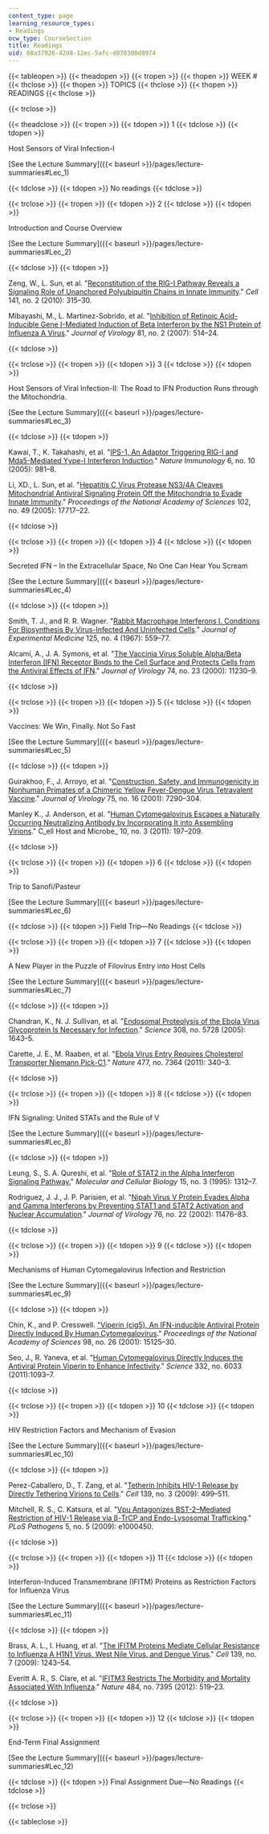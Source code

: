 ```yaml
---
content_type: page
learning_resource_types:
- Readings
ocw_type: CourseSection
title: Readings
uid: 68a37926-42d8-12ec-5afc-d870300d8974
---
```


{{< tableopen >}}
{{< theadopen >}}
{{< tropen >}}
{{< thopen >}}
WEEK #
{{< thclose >}}
{{< thopen >}}
TOPICS
{{< thclose >}}
{{< thopen >}}
READINGS
{{< thclose >}}

{{< trclose >}}

{{< theadclose >}}
{{< tropen >}}
{{< tdopen >}}
1
{{< tdclose >}}
{{< tdopen >}}


Host Sensors of Viral Infection-I

[See the Lecture Summary]({{< baseurl >}}/pages/lecture-summaries#Lec_1)


{{< tdclose >}}
{{< tdopen >}}
No readings
{{< tdclose >}}

{{< trclose >}}
{{< tropen >}}
{{< tdopen >}}
2
{{< tdclose >}}
{{< tdopen >}}


Introduction and Course Overview

[See the Lecture Summary]({{< baseurl >}}/pages/lecture-summaries#Lec_2)


{{< tdclose >}}
{{< tdopen >}}


Zeng, W., L. Sun, et al. "[Reconstitution of the RIG-I Pathway Reveals a Signaling Role of Unanchored Polyubiquitin Chains in Innate Immunity](http://dx.doi.org/10.1016/j.cell.2010.03.029)." _Cell_ 141, no. 2 (2010): 315–30.

Mibayashi, M., L. Martinez-Sobrido, et al. "[Inhibition of Retinoic Acid-Inducible Gene I-Mediated Induction of Beta Interferon by the NS1 Protein of Influenza A Virus](http://dx.doi.org/10.1128/JVI.01265-06 )." _Journal of Virology_ 81, no. 2 (2007): 514–24.


{{< tdclose >}}

{{< trclose >}}
{{< tropen >}}
{{< tdopen >}}
3
{{< tdclose >}}
{{< tdopen >}}


Host Sensors of Viral Infection-II: The Road to IFN Production Runs through the Mitochondria.

[See the Lecture Summary]({{< baseurl >}}/pages/lecture-summaries#Lec_3)


{{< tdclose >}}
{{< tdopen >}}


Kawai, T., K. Takahashi, et al. "[IPS-1, An Adaptor Triggering RIG-I and Mda5-Mediated Yype-I Interferon Induction](http://dx.doi.org/10.1038/ni1243 )." _Nature Immunology_ 6, no. 10 (2005): 981–8.

Li, XD., L. Sun, et al. "[Hepatitis C Virus Protease NS3/4A Cleaves Mitochondrial Antiviral Signaling Protein Off the Mitochondria to Evade Innate Immunity](http://dx.doi.org/10.1073/pnas.0508531102)." _Proceedings of the National Academy of Sciences_ 102, no. 49 (2005): 17717–22.


{{< tdclose >}}

{{< trclose >}}
{{< tropen >}}
{{< tdopen >}}
4
{{< tdclose >}}
{{< tdopen >}}


Secreted IFN – In the Extracellular Space, No One Can Hear You Scream

[See the Lecture Summary]({{< baseurl >}}/pages/lecture-summaries#Lec_4)


{{< tdclose >}}
{{< tdopen >}}


Smith, T. J., and R. R. Wagner. "[Rabbit Macrophage Interferons I. Conditions For Biosynthesis By Virus-Infected And Uninfected Cells](http://www.ncbi.nlm.nih.gov/pmc/articles/PMC2138370/)." _Journal of Experimental Medicine_ 125, no. 4 (1967): 559–77.

Alcamí, A., J. A. Symons, et al. "[The Vaccinia Virus Soluble Alpha/Beta Interferon (IFN) Receptor Binds to the Cell Surface and Protects Cells from the Antiviral Effects of IFN](http://dx.doi.org/10.1128/JVI.74.23.11230-11239.2000 )." _Journal of Virology_ 74, no. 23 (2000): 11230–9.


{{< tdclose >}}

{{< trclose >}}
{{< tropen >}}
{{< tdopen >}}
5
{{< tdclose >}}
{{< tdopen >}}


Vaccines: We Win, Finally. Not So Fast

[See the Lecture Summary]({{< baseurl >}}/pages/lecture-summaries#Lec_5)


{{< tdclose >}}
{{< tdopen >}}


Guirakhoo, F., J. Arroyo, et al. "[Construction, Safety, and Immunogenicity in Nonhuman Primates of a Chimeric Yellow Fever-Dengue Virus Tetravalent Vaccine](http://dx.doi.org/10.1128/JVI.75.16.7290-7304.2001)." _Journal of Virology_ 75, no. 16 (2001): 7290–304.

Manley K., J. Anderson, et al. "[Human Cytomegalovirus Escapes a Naturally Occurring Neutralizing Antibody by Incorporating It into Assembling Virions](http://dx.doi.org/10.1016/j.chom.2011.07.010)." C_ell Host and Microbe_ 10, no. 3 (2011): 197–209.


{{< tdclose >}}

{{< trclose >}}
{{< tropen >}}
{{< tdopen >}}
6
{{< tdclose >}}
{{< tdopen >}}


Trip to Sanofi/Pasteur

[See the Lecture Summary]({{< baseurl >}}/pages/lecture-summaries#Lec_6)


{{< tdclose >}}
{{< tdopen >}}
Field Trip—No Readings
{{< tdclose >}}

{{< trclose >}}
{{< tropen >}}
{{< tdopen >}}
7
{{< tdclose >}}
{{< tdopen >}}


A New Player in the Puzzle of Filovirus Entry into Host Cells

[See the Lecture Summary]({{< baseurl >}}/pages/lecture-summaries#Lec_7)


{{< tdclose >}}
{{< tdopen >}}


Chandran, K., N. J. Sullivan, et al. "[Endosomal Proteolysis of the Ebola Virus Glycoprotein Is Necessary for Infection](http://dx.doi.org/10.1126/science.1110656)." _Science_ 308, no. 5728 (2005): 1643–5.

Carette, J. E., M. Raaben, et al. "[Ebola Virus Entry Requires Cholesterol Transporter Niemann Pick-C1](http://dx.doi.org/10.1038/nature10348)." _Nature_ 477, no. 7364 (2011): 340–3.


{{< tdclose >}}

{{< trclose >}}
{{< tropen >}}
{{< tdopen >}}
8
{{< tdclose >}}
{{< tdopen >}}


IFN Signaling: United STATs and the Rule of V

[See the Lecture Summary]({{< baseurl >}}/pages/lecture-summaries#Lec_8)


{{< tdclose >}}
{{< tdopen >}}


Leung, S., S. A. Qureshi, et al. "[Role of STAT2 in the Alpha Interferon Signaling Pathway.](http://www.ncbi.nlm.nih.gov/pmc/articles/PMC230354/)" _Molecular and Cellular Biology_ 15, no. 3 (1995): 1312–7.

Rodriguez, J. J., J. P. Parisien, et al. "[Nipah Virus V Protein Evades Alpha and Gamma Interferons by Preventing STAT1 and STAT2 Activation and Nuclear Accumulation](http://dx.doi.org/10.1128/JVI.76.22.11476-11483.2002)." _Journal of Virology_ 76, no. 22 (2002): 11476–83.


{{< tdclose >}}

{{< trclose >}}
{{< tropen >}}
{{< tdopen >}}
9
{{< tdclose >}}
{{< tdopen >}}


Mechanisms of Human Cytomegalovirus Infection and Restriction

[See the Lecture Summary]({{< baseurl >}}/pages/lecture-summaries#Lec_9)


{{< tdclose >}}
{{< tdopen >}}


Chin, K., and P. Cresswell. ["Viperin (cig5), An IFN-inducible Antiviral Protein Directly Induced By Human Cytomegalovirus](http://dx.doi.org/10.1073/pnas.011593298)." _Proceedings of the National Academy of Sciences_ 98, no. 26 (2001): 15125–30.

Seo, J., R. Yaneva, et al. "[Human Cytomegalovirus Directly Induces the Antiviral Protein Viperin to Enhance Infectivity](http://dx.doi.org/10.1126/science.1202007)." _Science_ 332, no. 6033 (2011):1093–7.


{{< tdclose >}}

{{< trclose >}}
{{< tropen >}}
{{< tdopen >}}
10
{{< tdclose >}}
{{< tdopen >}}


HIV Restriction Factors and Mechanism of Evasion

[See the Lecture Summary]({{< baseurl >}}/pages/lecture-summaries#Lec_10)


{{< tdclose >}}
{{< tdopen >}}


Perez-Caballero, D., T. Zang, et al. "[Tetherin Inhibits HIV-1 Release by Directly Tethering Virions to Cells](http://dx.doi.org/10.1016/j.cell.2009.08.039)." _Cell_ 139, no. 3 (2009): 499–511.

Mitchell, R. S., C. Katsura, et al. "[Vpu Antagonizes BST-2–Mediated Restriction of HIV-1 Release via β-TrCP and Endo-Lysosomal Trafficking](http://dx.doi.org/10.1371/journal.ppat.1000450)." _PLoS Pathogens_ 5, no. 5 (2009): e1000450.


{{< tdclose >}}

{{< trclose >}}
{{< tropen >}}
{{< tdopen >}}
11
{{< tdclose >}}
{{< tdopen >}}


Interferon-Induced Transmembrane (IFITM) Proteins as Restriction Factors for Influenza Virus

[See the Lecture Summary]({{< baseurl >}}/pages/lecture-summaries#Lec_11)


{{< tdclose >}}
{{< tdopen >}}


Brass, A. L., I. Huang, et al. "[The IFITM Proteins Mediate Cellular Resistance to Influenza A H1N1 Virus, West Nile Virus, and Dengue Virus](http://dx.doi.org/10.1016/j.cell.2009.12.017)." _Cell_ 139, no. 7 (2009): 1243–54.

Everitt A. R., S. Clare, et al. "[IFITM3 Restricts The Morbidity and Mortality Associated With Influenza](http://dx.doi.org/10.1038/nature10921)." _Nature_ 484, no. 7395 (2012): 519–23.


{{< tdclose >}}

{{< trclose >}}
{{< tropen >}}
{{< tdopen >}}
12
{{< tdclose >}}
{{< tdopen >}}


End-Term Final Assignment

[See the Lecture Summary]({{< baseurl >}}/pages/lecture-summaries#Lec_12)


{{< tdclose >}}
{{< tdopen >}}
Final Assignment Due—No Readings
{{< tdclose >}}

{{< trclose >}}

{{< tableclose >}}